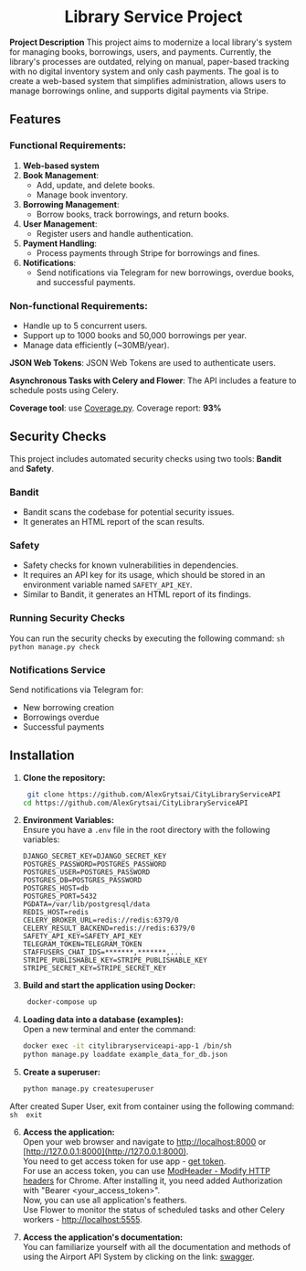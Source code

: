 
  
<h1 align="center"> Library Service Project </h1>  

 **Project Description**
 This project aims to modernize a local library's system for managing books, borrowings, users, and payments. Currently, the library's processes are outdated, relying on manual, paper-based tracking with no digital inventory system and only cash payments. The goal is to create a web-based system that simplifies administration, allows users to manage borrowings online, and supports digital payments via Stripe. 
 
 ## Features

### Functional Requirements:

1.  **Web-based system**
2.  **Book Management**:
    -   Add, update, and delete books.
    -   Manage book inventory.
3.  **Borrowing Management**:
    -   Borrow books, track borrowings, and return books.
4.  **User Management**:
    -   Register users and handle authentication.
5.  **Payment Handling**:
    -   Process payments through Stripe for borrowings and fines.
6.  **Notifications**:
    -   Send notifications via Telegram for new borrowings, overdue books, and successful payments.

### Non-functional Requirements:

-   Handle up to 5 concurrent users.
-   Support up to 1000 books and 50,000 borrowings per year.
-   Manage data efficiently (~30MB/year).

**JSON Web Tokens**: JSON Web Tokens are used to authenticate users.   
  
**Asynchronous Tasks with Celery and Flower**: The API includes a feature to schedule posts using Celery.

**Coverage tool**: use [Coverage.py](https://coverage.readthedocs.io/en/7.6.1/index.html). Coverage report: **93%**

## Security Checks 
This project includes automated security checks using two tools: **Bandit** and **Safety**. 
### Bandit 
- Bandit scans the codebase for potential security issues. 
- It generates an HTML report of the scan results. 
### Safety 
- Safety checks for known vulnerabilities in dependencies. 
- It requires an API key for its usage, which should be stored in an environment variable named `SAFETY_API_KEY`. 
- Similar to Bandit, it generates an HTML report of its findings. 
### Running Security Checks 
You can run the security checks by executing the following command: 
	```sh 
	python manage.py check
	```

### Notifications Service

Send notifications via Telegram for:

-   New borrowing creation
-   Borrowings overdue
-   Successful payments

## Installation  
  
1. **Clone the repository:**  
	 ```sh  
	  git clone https://github.com/AlexGrytsai/CityLibraryServiceAPI  
	 cd https://github.com/AlexGrytsai/CityLibraryServiceAPI  
	 ```
 2. **Environment Variables:**  
  Ensure you have a `.env` file in the root directory with the following variables:  
	 ```env
	 DJANGO_SECRET_KEY=DJANGO_SECRET_KEY  
	POSTGRES_PASSWORD=POSTGRES_PASSWORD  
	POSTGRES_USER=POSTGRES_PASSWORD  
	POSTGRES_DB=POSTGRES_PASSWORD  
	POSTGRES_HOST=db  
	POSTGRES_PORT=5432  
	PGDATA=/var/lib/postgresql/data  
	REDIS_HOST=redis
	CELERY_BROKER_URL=redis://redis:6379/0  
	CELERY_RESULT_BACKEND=redis://redis:6379/0  
	SAFETY_API_KEY=SAFETY_API_KEY  
	TELEGRAM_TOKEN=TELEGRAM_TOKEN  
	STAFFUSERS_CHAT_IDS=*******,*******,...  
	STRIPE_PUBLISHABLE_KEY=STRIPE_PUBLISHABLE_KEY  
	STRIPE_SECRET_KEY=STRIPE_SECRET_KEY
	 ```     
       
 3. **Build and start the application using Docker:**  
	 ```sh  
	  docker-compose up  
	 ```
 4. **Loading data into a database (examples):**  
  Open a new terminal and enter the command:  
	  ```sh
	  docker exec -it citylibraryserviceapi-app-1 /bin/sh
	  python manage.py loaddate example_data_for_db.json
	  ```

5. **Create a superuser:**  
	 ```sh  
	 python manage.py createsuperuser  
	 ```  
After created Super User, exit from container using the following command:  
	```sh 
	exit  
	```

 6. **Access the application:**  
  Open your web browser and navigate to [http://localhost:8000](http://localhost:8000) or [http://127.0.0.1:8000](http://127.0.0.1:8000).  
    You need to get access token for use app - [get token](http://127.0.0.1:8000/api/v1/token/).  
    For use an access token, you can use [ModHeader - Modify HTTP headers](https://chromewebstore.google.com/detail/modheader-modify-http-hea/idgpnmonknjnojddfkpgkljpfnnfcklj?pli=1) for Chrome. After installing it, you need added Authorization with "Bearer <your_access_token>".  
    Now, you can use all application's feathers.  
    Use Flower to monitor the status of scheduled tasks and other Celery workers - [http://localhost:5555](http://localhost:5555).  
      
7. **Access the application's documentation:**  
  You can familiarize yourself with all the documentation and methods of using the Airport API System by clicking on the link: [swagger](http://localhost:8000/api/v1/doc/swagger/).
